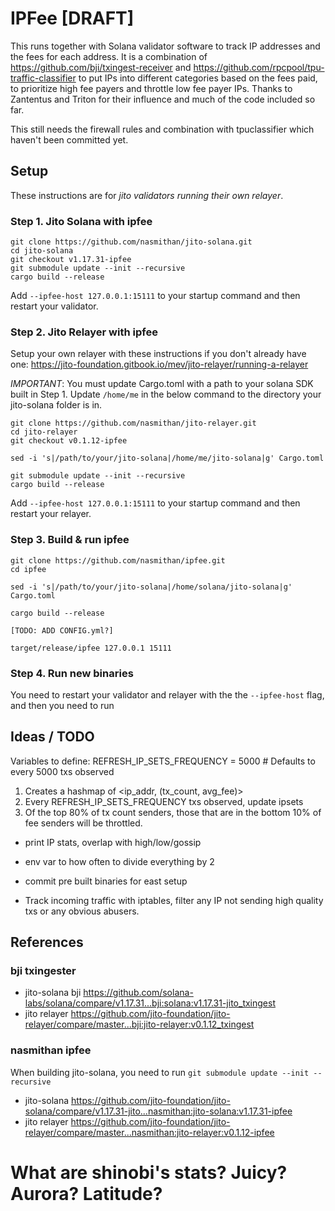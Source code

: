 # IPFee [DRAFT]

This runs together with Solana validator software to track IP addresses and the fees for each address. It is a combination of https://github.com/bji/txingest-receiver and https://github.com/rpcpool/tpu-traffic-classifier to put IPs into different categories based on the fees paid, to prioritize high fee payers and throttle low fee payer IPs. Thanks to Zantentus and Triton for their influence and much of the code included so far.

This still needs the firewall rules and combination with tpuclassifier which haven't been committed yet.

## Setup

These instructions are for _jito validators running their own relayer_.

### Step 1. Jito Solana with ipfee

```
git clone https://github.com/nasmithan/jito-solana.git
cd jito-solana
git checkout v1.17.31-ipfee
git submodule update --init --recursive
cargo build --release
```

Add `--ipfee-host 127.0.0.1:15111` to your startup command and then restart your validator.

### Step 2. Jito Relayer with ipfee

Setup your own relayer with these instructions if you don't already have one: https://jito-foundation.gitbook.io/mev/jito-relayer/running-a-relayer

_IMPORTANT_: You must update Cargo.toml with a path to your solana SDK built in Step 1.
Update `/home/me` in the below command to the directory your jito-solana folder is in.

```
git clone https://github.com/nasmithan/jito-relayer.git
cd jito-relayer
git checkout v0.1.12-ipfee

sed -i 's|/path/to/your/jito-solana|/home/me/jito-solana|g' Cargo.toml

git submodule update --init --recursive
cargo build --release
```

Add `--ipfee-host 127.0.0.1:15111` to your startup command and then restart your relayer.

### Step 3. Build & run ipfee

```
git clone https://github.com/nasmithan/ipfee.git
cd ipfee

sed -i 's|/path/to/your/jito-solana|/home/solana/jito-solana|g' Cargo.toml

cargo build --release

[TODO: ADD CONFIG.yml?]

target/release/ipfee 127.0.0.1 15111
```

### Step 4. Run new binaries

You need to restart your validator and relayer with the the `--ipfee-host` flag, and then you need to run

## Ideas / TODO

Variables to define:
REFRESH_IP_SETS_FREQUENCY = 5000 # Defaults to every 5000 txs observed

1. Creates a hashmap of <ip_addr, (tx_count, avg_fee)>
2. Every REFRESH_IP_SETS_FREQUENCY txs observed, update ipsets
3. Of the top 80% of tx count senders, those that are in the bottom 10% of fee senders will be throttled.

- print IP stats, overlap with high/low/gossip
- env var to how often to divide everything by 2
- commit pre built binaries for east setup

- Track incoming traffic with iptables, filter any IP not sending high quality txs or any obvious abusers.

## References

### bji txingester

- jito-solana bji https://github.com/solana-labs/solana/compare/v1.17.31...bji:solana:v1.17.31-jito_txingest
- jito relayer https://github.com/jito-foundation/jito-relayer/compare/master...bji:jito-relayer:v0.1.12_txingest

### nasmithan ipfee

When building jito-solana, you need to run `git submodule update --init --recursive`

- jito-solana https://github.com/jito-foundation/jito-solana/compare/v1.17.31-jito...nasmithan:jito-solana:v1.17.31-ipfee
- jito relayer https://github.com/jito-foundation/jito-relayer/compare/master...nasmithan:jito-relayer:v0.1.12-ipfee

# What are shinobi's stats? Juicy? Aurora? Latitude?
